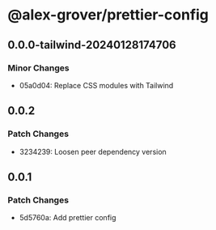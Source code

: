 # @alex-grover/prettier-config

## 0.0.0-tailwind-20240128174706

### Minor Changes

- 05a0d04: Replace CSS modules with Tailwind

## 0.0.2

### Patch Changes

- 3234239: Loosen peer dependency version

## 0.0.1

### Patch Changes

- 5d5760a: Add prettier config
